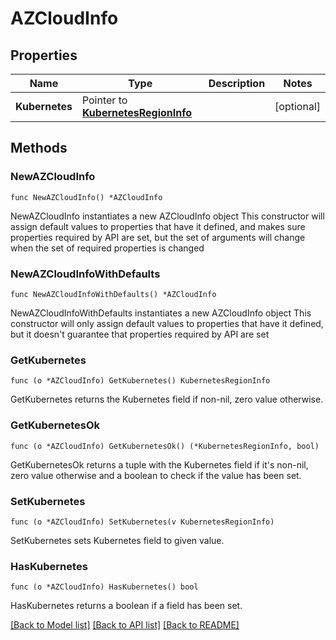 # AZCloudInfo

## Properties

Name | Type | Description | Notes
------------ | ------------- | ------------- | -------------
**Kubernetes** | Pointer to [**KubernetesRegionInfo**](KubernetesRegionInfo.md) |  | [optional] 

## Methods

### NewAZCloudInfo

`func NewAZCloudInfo() *AZCloudInfo`

NewAZCloudInfo instantiates a new AZCloudInfo object
This constructor will assign default values to properties that have it defined,
and makes sure properties required by API are set, but the set of arguments
will change when the set of required properties is changed

### NewAZCloudInfoWithDefaults

`func NewAZCloudInfoWithDefaults() *AZCloudInfo`

NewAZCloudInfoWithDefaults instantiates a new AZCloudInfo object
This constructor will only assign default values to properties that have it defined,
but it doesn't guarantee that properties required by API are set

### GetKubernetes

`func (o *AZCloudInfo) GetKubernetes() KubernetesRegionInfo`

GetKubernetes returns the Kubernetes field if non-nil, zero value otherwise.

### GetKubernetesOk

`func (o *AZCloudInfo) GetKubernetesOk() (*KubernetesRegionInfo, bool)`

GetKubernetesOk returns a tuple with the Kubernetes field if it's non-nil, zero value otherwise
and a boolean to check if the value has been set.

### SetKubernetes

`func (o *AZCloudInfo) SetKubernetes(v KubernetesRegionInfo)`

SetKubernetes sets Kubernetes field to given value.

### HasKubernetes

`func (o *AZCloudInfo) HasKubernetes() bool`

HasKubernetes returns a boolean if a field has been set.


[[Back to Model list]](../README.md#documentation-for-models) [[Back to API list]](../README.md#documentation-for-api-endpoints) [[Back to README]](../README.md)


